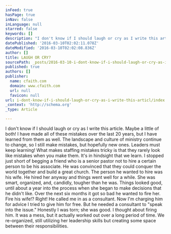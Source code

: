 ```yaml
---
inFeed: true
hasPage: true
inNav: false
inLanguage: null
starred: false
keywords: []
description: "I don't know if I should laugh or cry as I write this article. Maybe a little of both! I have made all of these mistakes over the last 20 years, but I have learned from them as well. The landscape and culture of ministry continue to change, so I still make mistakes, but hopefully new ones. Leaders must keep learning!   What makes staffing mistakes tricky is that they rarely look like mistakes when you make them. It's in hindsight that we learn. I stopped just short of begging a friend who is a senior pastor not to hire a certain person to be his associate. He was convinced that they could conquer the world together and build a great church. The person he wanted to hire was his wife.   He hired her anyway and things went well for a while. She was smart, organized, and, candidly, tougher than he was. Things looked good, until about a year into the process when she began to make decisions that he didn't like. Over the next six months it got so bad he wanted to fire her.   Fire his wife!? Right! He called me in as a consultant. Now I'm charging him for advice I tried to give him for free. But he needed a consultant to \"speak into the issue.\"  Honestly I was torn; she was good. I thought about firing him. It was a mess, but it actually worked out over a long period of time. We re-organized, still utilizing her leadership skills but creating some space between their responsibilities."
datePublished: '2016-03-10T02:02:11.078Z'
dateModified: '2016-03-10T02:02:08.836Z'
author: []
title: LAUGH OR CRY?
sourcePath: _posts/2016-03-10-i-dont-know-if-i-should-laugh-or-cry-as-i-write-this-articl.md
published: true
authors: []
publisher:
  name: cfaith.com
  domain: www.cfaith.com
  url: null
  favicon: null
url: i-dont-know-if-i-should-laugh-or-cry-as-i-write-this-articl/index.html
_context: 'http://schema.org'
_type: Article

---
```

I don't know if I should laugh or cry as I write this article. Maybe a little of both! I have made all of these mistakes over the last 20 years, but I have learned from them as well. The landscape and culture of ministry continue to change, so I still make mistakes, but hopefully new ones. Leaders must keep learning! What makes staffing mistakes tricky is that they rarely look like mistakes when you make them. It's in hindsight that we learn. I stopped just short of begging a friend who is a senior pastor not to hire a certain person to be his associate. He was convinced that they could conquer the world together and build a great church. The person he wanted to hire was his wife. He hired her anyway and things went well for a while. She was smart, organized, and, candidly, tougher than he was. Things looked good, until about a year into the process when she began to make decisions that he didn't like. Over the next six months it got so bad he wanted to fire her. Fire his wife!? Right! He called me in as a consultant. Now I'm charging him for advice I tried to give him for free. But he needed a consultant to "speak into the issue." Honestly I was torn; she was good. I thought about firing him. It was a mess, but it actually worked out over a long period of time. We re-organized, still utilizing her leadership skills but creating some space between their responsibilities.